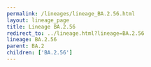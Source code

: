 ```yaml
---
permalink: /lineages/lineage_BA.2.56.html
layout: lineage_page
title: Lineage BA.2.56
redirect_to: ../lineage.html?lineage=BA.2.56
lineage: BA.2.56
parent: BA.2
children: ['BA.2.56']
---
```

